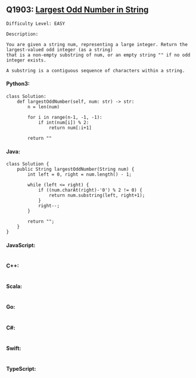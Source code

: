 ## Q1903: [Largest Odd Number in String](https://leetcode.com/problems/largest-odd-number-in-string/)

```
Difficulty Level: EASY
```

```
Description:

You are given a string num, representing a large integer. Return the largest-valued odd integer (as a string)
that is a non-empty substring of num, or an empty string "" if no odd integer exists.

A substring is a contiguous sequence of characters within a string.
```

#### Python3:

```
class Solution:
    def largestOddNumber(self, num: str) -> str:
        n = len(num)

        for i in range(n-1, -1, -1):
            if int(num[i]) % 2:
                return num[:i+1]

        return ""
```

#### Java:

```
class Solution {
    public String largestOddNumber(String num) {
        int left = 0, right = num.length() - 1;

        while (left <= right) {
            if ((num.charAt(right)-'0') % 2 != 0) {
                return num.substring(left, right+1);
            }
            right--;
        }
            
        return "";
    }
}
```

#### JavaScript:

```

```

#### C++:

```

```

#### Scala:

```

```

#### Go:

```

```

#### C#:

```

```

#### Swift:

```

```

#### TypeScript:

```

```